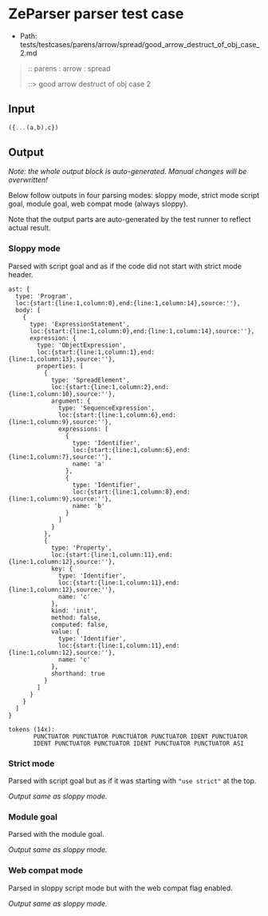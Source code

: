 # ZeParser parser test case

- Path: tests/testcases/parens/arrow/spread/good_arrow_destruct_of_obj_case_2.md

> :: parens : arrow : spread
>
> ::> good arrow destruct of obj case 2

## Input

`````js
({...(a,b),c})
`````

## Output

_Note: the whole output block is auto-generated. Manual changes will be overwritten!_

Below follow outputs in four parsing modes: sloppy mode, strict mode script goal, module goal, web compat mode (always sloppy).

Note that the output parts are auto-generated by the test runner to reflect actual result.

### Sloppy mode

Parsed with script goal and as if the code did not start with strict mode header.

`````
ast: {
  type: 'Program',
  loc:{start:{line:1,column:0},end:{line:1,column:14},source:''},
  body: [
    {
      type: 'ExpressionStatement',
      loc:{start:{line:1,column:0},end:{line:1,column:14},source:''},
      expression: {
        type: 'ObjectExpression',
        loc:{start:{line:1,column:1},end:{line:1,column:13},source:''},
        properties: [
          {
            type: 'SpreadElement',
            loc:{start:{line:1,column:2},end:{line:1,column:10},source:''},
            argument: {
              type: 'SequenceExpression',
              loc:{start:{line:1,column:6},end:{line:1,column:9},source:''},
              expressions: [
                {
                  type: 'Identifier',
                  loc:{start:{line:1,column:6},end:{line:1,column:7},source:''},
                  name: 'a'
                },
                {
                  type: 'Identifier',
                  loc:{start:{line:1,column:8},end:{line:1,column:9},source:''},
                  name: 'b'
                }
              ]
            }
          },
          {
            type: 'Property',
            loc:{start:{line:1,column:11},end:{line:1,column:12},source:''},
            key: {
              type: 'Identifier',
              loc:{start:{line:1,column:11},end:{line:1,column:12},source:''},
              name: 'c'
            },
            kind: 'init',
            method: false,
            computed: false,
            value: {
              type: 'Identifier',
              loc:{start:{line:1,column:11},end:{line:1,column:12},source:''},
              name: 'c'
            },
            shorthand: true
          }
        ]
      }
    }
  ]
}

tokens (14x):
       PUNCTUATOR PUNCTUATOR PUNCTUATOR PUNCTUATOR IDENT PUNCTUATOR
       IDENT PUNCTUATOR PUNCTUATOR IDENT PUNCTUATOR PUNCTUATOR ASI
`````

### Strict mode

Parsed with script goal but as if it was starting with `"use strict"` at the top.

_Output same as sloppy mode._

### Module goal

Parsed with the module goal.

_Output same as sloppy mode._

### Web compat mode

Parsed in sloppy script mode but with the web compat flag enabled.

_Output same as sloppy mode._
